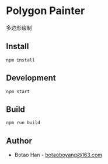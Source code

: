 # Polygon Painter

多边形绘制

## Install

```
npm install
```

## Development

```
npm start
```

## Build

```
npm run build
```

## Author

* Botao Han - botaoboyang@163.com
